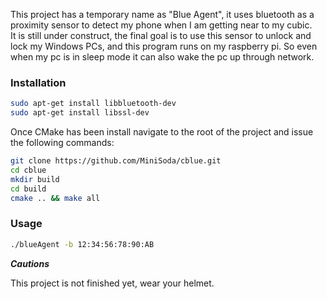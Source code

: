This project has a temporary name as "Blue Agent", it uses bluetooth as a proximity sensor to detect my phone when I am getting near to my cubic.  
It is still under construct, the final goal is to use this sensor to unlock and lock my Windows PCs, and this program runs on my raspberry pi.
So even when my pc is in sleep mode it can also wake the pc up through network.

### Installation ###

```bash
sudo apt-get install libbluetooth-dev
sudo apt-get install libssl-dev
```
Once CMake has been install navigate to the root of the project and issue the following commands:
```bash
git clone https://github.com/MiniSoda/cblue.git
cd cblue
mkdir build
cd build
cmake .. && make all
```


### Usage ###
```bash
./blueAgent -b 12:34:56:78:90:AB
```

***Cautions*** 

This project is not finished yet, wear your helmet.
